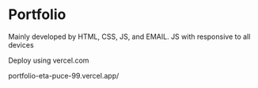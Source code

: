 # Portfolio

Mainly developed by HTML, CSS, JS, and EMAIL. JS with responsive to all devices 

Deploy using vercel.com 

portfolio-eta-puce-99.vercel.app/

